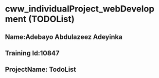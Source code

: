 # cww_individualProject_webDevelopment (TODOList)
## Name:Adebayo Abdulazeez Adeyinka
## Training Id:10847
## ProjectName: TodoList

